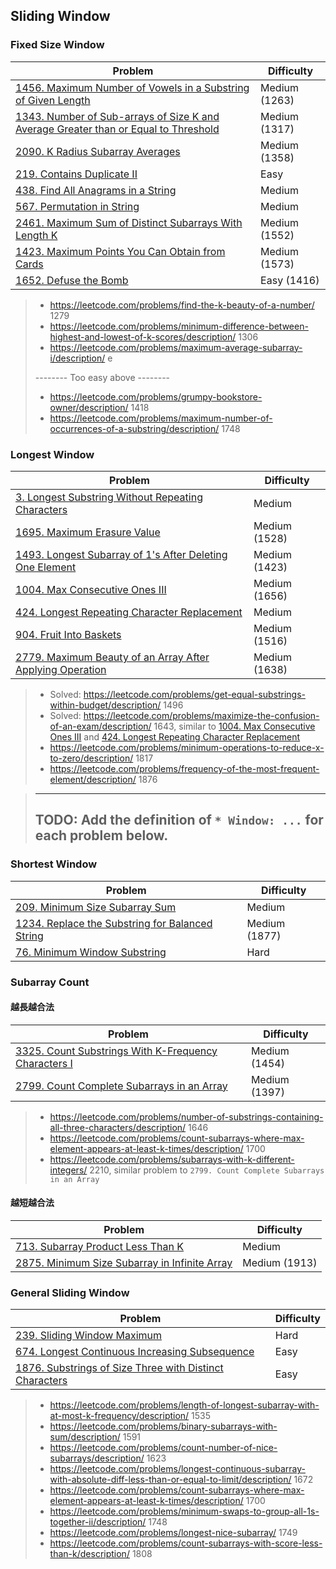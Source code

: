## Sliding Window

### Fixed Size Window
| Problem          | Difficulty |
|------------------|------------|
|[1456. Maximum Number of Vowels in a Substring of Given Length](../leetcode/1456.maximum-number-of-vowels-in-a-substring-of-given-length.md)|Medium (1263)|
|[1343. Number of Sub-arrays of Size K and Average Greater than or Equal to Threshold](../leetcode/1343.number-of-sub-arrays-of-size-k-and-average-greater-than-or-equal-to-threshold.md)|Medium (1317)|
|[2090. K Radius Subarray Averages](../leetcode/2090.k-radius-subarray-averages.md)|Medium (1358)|
|[219. Contains Duplicate II](../leetcode/219.contains-duplicate-ii.md)|Easy|
|[438. Find All Anagrams in a String](../leetcode/438.find-all-anagrams-in-a-string.md)|Medium|
|[567. Permutation in String](../leetcode/567.permutation-in-string.md)|Medium|
|[2461. Maximum Sum of Distinct Subarrays With Length K](../leetcode/2461.maximum-sum-of-distinct-subarrays-with-length-k.md)|Medium (1552)|
|[1423. Maximum Points You Can Obtain from Cards](../leetcode/1423.maximum-points-you-can-obtain-from-cards.md)|Medium (1573)|
|[1652. Defuse the Bomb](../leetcode/1652.defuse-the-bomb.md)|Easy (1416)|

> * https://leetcode.com/problems/find-the-k-beauty-of-a-number/ 1279
> * https://leetcode.com/problems/minimum-difference-between-highest-and-lowest-of-k-scores/description/ 1306
> * https://leetcode.com/problems/maximum-average-subarray-i/description/ e
>
> -------- Too easy above --------
>
> * https://leetcode.com/problems/grumpy-bookstore-owner/description/ 1418
> * https://leetcode.com/problems/maximum-number-of-occurrences-of-a-substring/description/ 1748

### Longest Window
| Problem          | Difficulty |
|------------------|------------|
|[3. Longest Substring Without Repeating Characters](../leetcode/3.longest-substring-without-repeating-characters.md)|Medium|
|[1695. Maximum Erasure Value](../leetcode/1695.maximum-erasure-value.md)|Medium (1528)|
|[1493. Longest Subarray of 1's After Deleting One Element](../leetcode/1493.longest-subarray-of-1s-after-deleting-one-element.md)|Medium (1423)|
|[1004. Max Consecutive Ones III](../leetcode/1004.max-consecutive-ones-iii.md)|Medium (1656)|
|[424. Longest Repeating Character Replacement](../leetcode/424.longest-repeating-character-replacement.md)|Medium|
|[904. Fruit Into Baskets](../leetcode/904.fruit-into-baskets.md)|Medium (1516)|
|[2779. Maximum Beauty of an Array After Applying Operation](../leetcode/2779.maximum-beauty-of-an-array-after-applying-operation.md)|Medium (1638)|

> * Solved: https://leetcode.com/problems/get-equal-substrings-within-budget/description/ 1496
> * Solved: https://leetcode.com/problems/maximize-the-confusion-of-an-exam/description/ 1643, similar to [1004. Max Consecutive Ones III](../leetcode/1004.max-consecutive-ones-iii.md) and [424. Longest Repeating Character Replacement](../leetcode/424.longest-repeating-character-replacement.md)
> * https://leetcode.com/problems/minimum-operations-to-reduce-x-to-zero/description/ 1817
> * https://leetcode.com/problems/frequency-of-the-most-frequent-element/description/ 1876

> ------------
> TODO: Add the definition of `* Window: ...` for each problem below.
> ------------

### Shortest Window
| Problem          | Difficulty |
|------------------|------------|
|[209. Minimum Size Subarray Sum](../leetcode/209.minimum-size-subarray-sum.md)|Medium|
|[1234. Replace the Substring for Balanced String](../leetcode/1234.replace-the-substring-for-balanced-string.md)|Medium (1877)|
|[76. Minimum Window Substring](../leetcode/76.minimum-window-substring.md)|Hard|

### Subarray Count
#### 越長越合法
| Problem          | Difficulty |
|------------------|------------|
|[3325. Count Substrings With K-Frequency Characters I](../leetcode/3325.count-substrings-with-k-frequency-characters-i.md)|Medium (1454)|
|[2799. Count Complete Subarrays in an Array](../leetcode/2799.count-complete-subarrays-in-an-array.md)|Medium (1397)|

> * https://leetcode.com/problems/number-of-substrings-containing-all-three-characters/description/ 1646
> * https://leetcode.com/problems/count-subarrays-where-max-element-appears-at-least-k-times/description/ 1700
> * https://leetcode.com/problems/subarrays-with-k-different-integers/ 2210, similar problem to `2799. Count Complete Subarrays in an Array`

#### 越短越合法
| Problem          | Difficulty |
|------------------|------------|
|[713. Subarray Product Less Than K](../leetcode/713.subarray-product-less-than-k.md)|Medium|
|[2875. Minimum Size Subarray in Infinite Array](../leetcode/2875.minimum-size-subarray-in-infinite-array.md)|Medium (1913)|

### General Sliding Window
| Problem          | Difficulty |
|------------------|------------|
|[239. Sliding Window Maximum](../leetcode/239.sliding-window-maximium.md)|Hard|
|[674. Longest Continuous Increasing Subsequence](../leetcode/674.longest-continuous-increasing-subsequence.md)|Easy|
|[1876. Substrings of Size Three with Distinct Characters](../leetcode/1876.substrings-of-size-three-with-distinct-characters.md)|Easy|

> * https://leetcode.com/problems/length-of-longest-subarray-with-at-most-k-frequency/description/ 1535
> * https://leetcode.com/problems/binary-subarrays-with-sum/description/ 1591
> * https://leetcode.com/problems/count-number-of-nice-subarrays/description/ 1623
> * https://leetcode.com/problems/longest-continuous-subarray-with-absolute-diff-less-than-or-equal-to-limit/description/ 1672
> * https://leetcode.com/problems/count-subarrays-where-max-element-appears-at-least-k-times/description/ 1700
> * https://leetcode.com/problems/minimum-swaps-to-group-all-1s-together-ii/description/ 1748
> * https://leetcode.com/problems/longest-nice-subarray/ 1749
> * https://leetcode.com/problems/count-subarrays-with-score-less-than-k/description/ 1808
